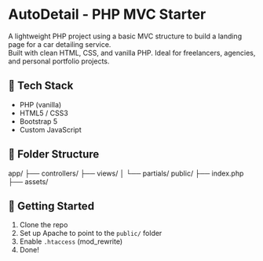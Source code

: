 # AutoDetail - PHP MVC Starter

A lightweight PHP project using a basic MVC structure to build a landing page for a car detailing service.  
Built with clean HTML, CSS, and vanilla PHP. Ideal for freelancers, agencies, and personal portfolio projects.

## 🔧 Tech Stack

- PHP (vanilla)
- HTML5 / CSS3
- Bootstrap 5
- Custom JavaScript

## 📁 Folder Structure

app/
├── controllers/
├── views/
│ └── partials/
public/
├── index.php
├── assets/



## 🚀 Getting Started

1. Clone the repo  
2. Set up Apache to point to the `public/` folder  
3. Enable `.htaccess` (mod_rewrite)
4. Done!


